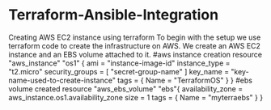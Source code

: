 # Terraform-Ansible-Integration
Creating AWS EC2 instance using terraform
To begin with the setup we use terraform code to create the infrastructure on AWS. We create an AWS EC2 instance and an EBS volume attached to it.
#aws instance creation
resource "aws_instance" "os1" {
  ami           = "instance-image-id"
  instance_type = "t2.micro"
  security_groups =  [ "secret-group-name" ]
   key_name = "key-name-used-to-create-instance"
  tags = {
    Name = "TerraformOS"
  }
}
#ebs volume created
resource "aws_ebs_volume" "ebs"{
  availability_zone =  aws_instance.os1.availability_zone
  size              = 1
  tags = {
    Name = "myterraebs"
  }
}
